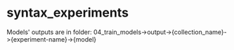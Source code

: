 # syntax_experiments

Models' outputs are in folder: 04_train_models->output->{collection_name}->{experiment-name}->{model}
